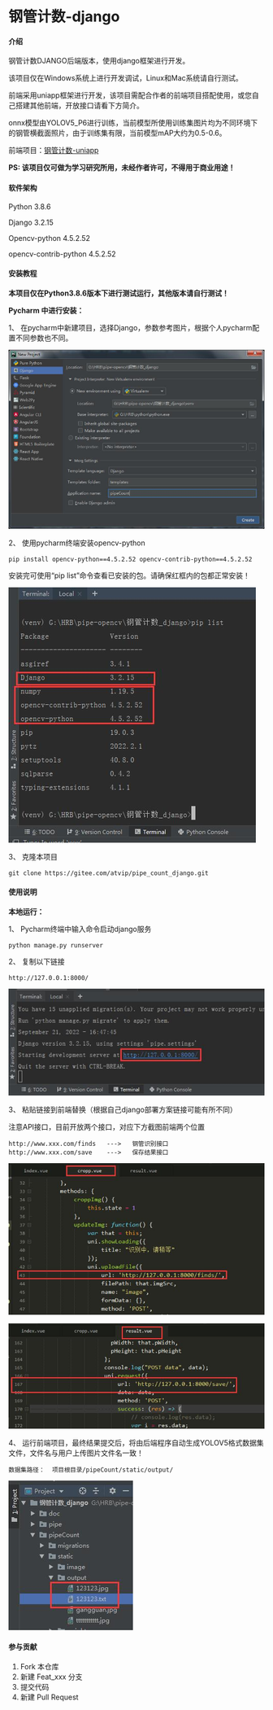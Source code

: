 # 钢管计数-django

#### 介绍
钢管计数DJANGO后端版本，使用django框架进行开发。

该项目仅在Windows系统上进行开发调试，Linux和Mac系统请自行测试。

前端采用uniapp框架进行开发，该项目需配合作者的前端项目搭配使用，或您自己搭建其他前端，开放接口请看下方简介。

onnx模型由YOLOV5_P6进行训练，当前模型所使用训练集图片均为不同环境下的钢管横截面照片，由于训练集有限，当前模型mAP大约为0.5-0.6。

前端项目：[钢管计数-uniapp](https://gitee.com/atvip/pipe_count_uniapp)

**PS: 该项目仅可做为学习研究所用，未经作者许可，不得用于商业用途！**


#### 软件架构
Python 3.8.6

Django 3.2.15

Opencv-python 4.5.2.52

opencv-contrib-python 4.5.2.52

#### 安装教程

**本项目仅在Python3.8.6版本下进行测试运行，其他版本请自行测试！**

**Pycharm 中进行安装：**

1、  在pycharm中新建项目，选择Django，参数参考图片，根据个人pycharm配置不同参数也不同。

![image](doc/createDjango.jpg)

2、  使用pycharm终端安装opencv-python
```
pip install opencv-python==4.5.2.52 opencv-contrib-python==4.5.2.52
```

   安装完可使用“pip list”命令查看已安装的包。请确保红框内的包都正常安装！
    
![image](doc/piplist.jpg)

3、  克隆本项目

```
git clone https://gitee.com/atvip/pipe_count_django.git
```


#### 使用说明

**本地运行：**

1、  Pycharm终端中输入命令启动django服务
```
python manage.py runserver
```
2、  复制以下链接
```
http://127.0.0.1:8000/
``` 
![image](doc/run.jpg)

3、  粘贴链接到前端替换（根据自己django部署方案链接可能有所不同）

注意API接口，目前开放两个接口，对应下方截图前端两个位置

```
http://www.xxx.com/finds   --->   钢管识别接口
http://www.xxx.com/save    --->   保存结果接口
``` 

![image](doc/uniapp.jpg)

![image](doc/uniapp2.jpg)

4、  运行前端项目，最终结果提交后，将由后端程序自动生成YOLOV5格式数据集文件，文件名与用户上传图片文件名一致！

```
数据集路径：  项目根目录/pipeCount/static/output/
```

![image](doc/yolov5.jpg)

#### 参与贡献

1.  Fork 本仓库
2.  新建 Feat_xxx 分支
3.  提交代码
4.  新建 Pull Request



